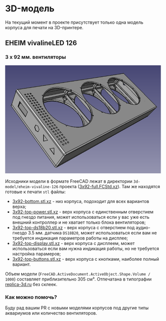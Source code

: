 # 3D-модель

На текущий момент в проекте присутствует только одна модель корпуса для печати на 3D-принтере.

## EHEIM vivalineLED 126

### 3 x 92 мм. вентиляторы

<p align='center'>
<img src='3d-model/eheim-vivaline-126/3x92-full.png' alt='3D модель корпуса для EHEIM vivalineLED 126 и 3 x 92 мм. вентиляторов' title='3D модель корпуса для EHEIM vivalineLED 126 и 3 x 92 мм. вентиляторов'>
</p>

Исходники модели в формате FreeCAD лежат в директории `3d-model/eheim-vivaline-126` проекта ([3x92-full.FCStd.xz](3d-model/eheim-vivaline-126/3x92-full.FCStd.xz)). Там же находятся готовые к печати `stl` файлы:

* [3x92-bottom.stl.xz](3d-model/eheim-vivaline-126/3x92-bottom.stl.xz) - низ корпуса, подоходит для всех вариантов верха;
* [3x92-top-power.stl.xz](3d-model/eheim-vivaline-126/3x92-top-power.stl.xz) - верх корпуса с единственным отверстием под гнездо питания, может использоваться если у вас уже есть внешний контроллер и не хватает только блока вентиляторов;
* [3x92-top-ds18b20.stl.xz](3d-model/eheim-vivaline-126/3x92-top-ds18b20.stl.xz) - верх корпуса с отверстием под аудио-гнездо 3.5 мм. датчика `DS18B20`, может использоваться если вам не требуется индикация параметров работы на дисплее;
* [3x92-top-display.stl.xz](3d-model/eheim-vivaline-126/3x92-top-display.stl.xz) - верх корпуса с дисплеем, может использоваться если вам нужна индикация работы, но не требуется настройка парамеров;
* [3x92-top-buttons.stl.xz](3d-model/eheim-vivaline-126/3x92-top-buttons.stl.xz) - верх корпуса с кнопками, наиболее полный вариант.

Объем модели (`FreeCAD.ActiveDocument.ActiveObject.Shape.Volume / 1000`) составляет приблизительно 305 см³. Отпечатана в типографии [replica-3d.ru](https://replica-3d.ru) без склеек.

### Как можно помочь?

Буду рад вашим PR с новыми моделями корпусов под другие типы аквариумов или количество вентиляторов.
